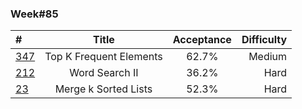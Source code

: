 ### Week#85

| # | Title | Acceptance | Difficulty
| :------------ |:---------------:| :-----:| -----:|
| [347](https://leetcode.com/problems/top-k-frequent-elements/description/) | Top K Frequent Elements | 62.7% | Medium |
| [212](https://leetcode.com/problems/word-search-ii/description/) | Word Search II | 36.2% | Hard |
| [23](https://leetcode.com/problems/merge-k-sorted-lists/description/) | Merge k Sorted Lists | 52.3% | Hard |
